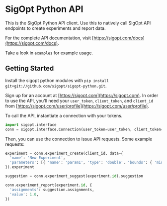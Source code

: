 # SigOpt Python API

This is the SigOpt Python API client.
Use this to natively call SigOpt API endpoints to create experiments and report data.

For the complete API documentation, visit [https://sigopt.com/docs](https://sigopt.com/docs).

Take a look in `examples` for example usage.

## Getting Started

Install the sigopt python modules with `pip install git+git://github.com/sigopt/sigopt-python.git`.

Sign up for an account at [https://sigopt.com](https://sigopt.com).
In order to use the API, you'll need your `user_token`, `client_token`, and `client_id` from [https://sigopt.com/user/profile](https://sigopt.com/user/profile).

To call the API, instantiate a connection with your tokens.

```python
import sigopt.interface
conn = sigopt.interface.Connection(user_token=user_token, client_token=client_token)
```
Then, you can use the connection to issue API requests. Some example requests:

```python
experiment = conn.experiment_create(client_id, data={
  'name': 'New Experiment',
  'parameters': [{ 'name': 'param1', 'type': 'double', 'bounds': { 'min': 0, 'max': 1.0 }}],
}).experiment

suggestion = conn.experiment_suggest(experiment.id).suggestion

conn.experiment_report(experiment.id, {
  'assignments': suggestion.assignments,
  'value': 1.0,
})
```

